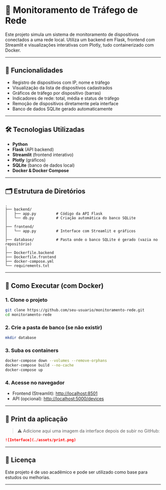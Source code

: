 # 📡 Monitoramento de Tráfego de Rede

Este projeto simula um sistema de monitoramento de dispositivos conectados a uma rede local. Utiliza um backend em Flask, frontend com Streamlit e visualizações interativas com Plotly, tudo containerizado com Docker.

---

## 🚀 Funcionalidades

- Registro de dispositivos com IP, nome e tráfego
- Visualização da lista de dispositivos cadastrados
- Gráficos de tráfego por dispositivo (barras)
- Indicadores de rede: total, média e status de tráfego
- Remoção de dispositivos diretamente pela interface
- Banco de dados SQLite gerado automaticamente

---

## 🛠 Tecnologias Utilizadas

- **Python**
- **Flask** (API backend)
- **Streamlit** (frontend interativo)
- **Plotly** (gráficos)
- **SQLite** (banco de dados local)
- **Docker & Docker Compose**

---

## 🗂 Estrutura de Diretórios

```
.
├── backend/
│   ├── app.py         # Código da API Flask
│   └── db.py          # Criação automática do banco SQLite
│
├── frontend/
│   └── app.py         # Interface com Streamlit e gráficos
│
├── database/          # Pasta onde o banco SQLite é gerado (vazia no repositório)
│
├── Dockerfile.backend
├── Dockerfile.frontend
├── docker-compose.yml
└── requirements.txt
```

---

## 🐳 Como Executar (com Docker)

### 1. Clone o projeto

```bash
git clone https://github.com/seu-usuario/monitoramento-rede.git
cd monitoramento-rede
```

### 2. Crie a pasta de banco (se não existir)

```bash
mkdir database
```

### 3. Suba os containers

```bash
docker-compose down --volumes --remove-orphans
docker-compose build --no-cache
docker-compose up
```

### 4. Acesse no navegador

- Frontend (Streamlit): [http://localhost:8501](http://localhost:8501)
- API (opcional): [http://localhost:5000/devices](http://localhost:5000/devices)

---

## 📸 Print da aplicação

> ⚠️ Adicione aqui uma imagem da interface depois de subir no GitHub:

```md
![Interface](./assets/print.png)
```

---

## 📄 Licença

Este projeto é de uso acadêmico e pode ser utilizado como base para estudos ou melhorias.

---
